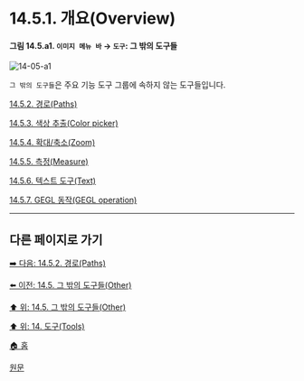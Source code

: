 # 14.5.1. 개요(Overview)

<a id="14-05-a1"></a>

#### 그림 14.5.a1. `이미지 메뉴 바` → `도구`: 그 밖의 도구들
![14-05-a1](https://github.com/wonder13662/gimp/assets/15767104/5d349759-045b-4710-84ec-804403aaeb5c)

`그 밖의 도구들`은 주요 기능 도구 그룹에 속하지 않는 도구들입니다.

[14.5.2. 경로(Paths)](./14-05-02-00-paths.md)

[14.5.3. 색상 추출(Color picker)](./14-05-03-00-color_picker.md)

[14.5.4. 확대/축소(Zoom)](./14-05-04-00-zoom.md)

[14.5.5. 측정(Measure)](./14-05-05-00-measure.md)

[14.5.6. 텍스트 도구(Text)](./14-05-06-00-text.md)

[14.5.7. GEGL 동작(GEGL operation)](./14-05-07-00-gegl_operation.md)

***

## 다른 페이지로 가기

[➡️ 다음: 14.5.2. 경로(Paths)](./14-05-02-00-paths.md)

[⬅️ 이전: 14.5. 그 밖의 도구들(Other)](./14-05-00-other.md)

[⬆️ 위: 14.5. 그 밖의 도구들(Other)](./14-05-00-other.md)

[⬆️ 위: 14. 도구(Tools)](./14-00-tools.md)

[🏠 홈](./00-home.md)

[원문](https://docs.gimp.org/2.10/ko/gimp-tools-other.html#gimp-tools-other-overview)